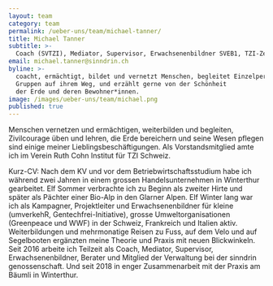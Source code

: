 ```yaml
---
layout: team
category: team
permalink: /ueber-uns/team/michael-tanner/
title: Michael Tanner
subtitle: >-
  Coach (SVTZI), Mediator, Supervisor, Erwachsenenbildner SVEB1, TZI-Zert, Abschlüsse: Mediation, Coaching, Konsensmoderation WfgA, Zert. Kampagner, Aktionsleiter, Betriebsökonom HWV; Berufserfahrung: Langjähriger Kampagner für Greenpeace und andere Organisationen und Gruppen; Älpler, Hochsee-Segler.
email: michael.tanner@sinndrin.ch
byline: >-
  coacht, ermächtigt, bildet und vernetzt Menschen, begleitet Einzelpersonen und
  Gruppen auf ihrem Weg, und erzählt gerne von der Schönheit
  der Erde und deren Bewohner*innen.
image: /images/ueber-uns/team/michael.png
published: true
---
```

Menschen vernetzen und ermächtigen, weiterbilden und begleiten, Zivilcourage üben und lehren, die Erde bereichern und seine Wesen pflegen sind einige meiner Lieblingsbeschäftigungen. Als Vorstandsmitglied amte ich im Verein Ruth Cohn Institut für TZI Schweiz.

Kurz-CV: Nach dem KV und vor dem Betriebwirtschaftsstudium habe ich während zwei Jahren in einem grossen Handelsunternehmen in Winterthur gearbeitet. Elf Sommer verbrachte ich zu Beginn als zweiter Hirte und später als Pächter einer Bio-Alp in den Glarner Alpen. Elf Winter lang war ich als Kampagner, Projektleiter und Erwachsenenbildner für kleine (umverkehR, Gentechfrei-Initiative), grosse Umweltorganisationen (Greenpeace und WWF) in der Schweiz, Frankreich und Italien aktiv. Weiterbildungen und mehrmonatige Reisen zu Fuss, auf dem Velo und auf Segelbooten ergänzten meine Theorie und Praxis mit neuen Blickwinkeln. Seit 2016 arbeite ich Teilzeit als Coach, Mediator, Supervisor, Erwachsenenbildner, Berater und Mitglied der Verwaltung bei der sinndrin genossenschaft. Und seit 2018 in enger Zusammenarbeit mit der Praxis am Bäumli in Winterthur.

[mtblog]: /blog/unterwegs/
